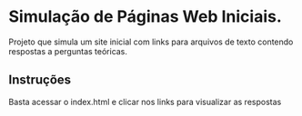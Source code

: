 # Simulação de Páginas Web Iniciais.

Projeto que simula um site inicial com links para arquivos de texto contendo respostas a perguntas teóricas.

## Instruções

Basta acessar o index.html e clicar nos links para visualizar as respostas